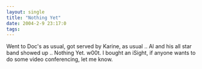 ```yaml
---
layout: single
title: "Nothing Yet"
date: 2004-2-9 23:17:0
tags: 
---
```


Went to Doc's as usual, got served by Karine, as usual .. Al and his all star band showed up .. Nothing Yet. w00t. I bought an iSight, if anyone wants to do some video conferencing, let me know.

